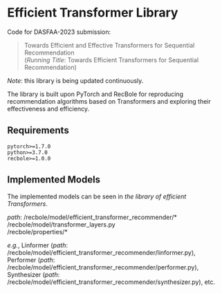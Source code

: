 # Efficient Transformer Library

Code for DASFAA-2023 submission:
> Towards Efficient and Effective Transformers for Sequential Recommendation  
(*Running Title*: Towards Efficient Transformers for Sequential Recommendation)

*Note*: this library is being updated continuously.

The library is built upon PyTorch and RecBole for reproducing recommendation algorithms based on Transformers and exploring their effectiveness and efficiency.


## Requirements

```
pytorch>=1.7.0
python>=3.7.0
recbole>=1.0.0
```

## Implemented Models

The implemented models can be seen in *the library of efficient Transformers*.

*path*: /recbole/model/efficient_transformer_recommender/*  
/recbole/model/transformer_layers.py  
/recbole/properties/*


*e.g.*, Linformer (*path*: /recbole/model/efficient_transformer_recommender/linformer.py),  
Performer (*path*: /recbole/model/efficient_transformer_recommender/performer.py),  
Synthesizer (*path*: /recbole/model/efficient_transformer_recommender/synthesizer.py), etc.
